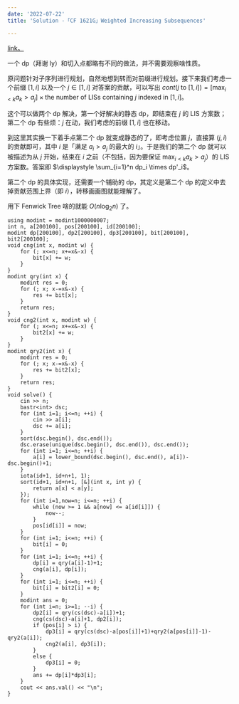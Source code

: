 ```yaml
---
date: '2022-07-22'
title: 'Solution -「CF 1621G」Weighted Increasing Subsequences'

---
```


[link。](https://codeforces.com/problemset/problem/1621/G)

一个 dp（拜谢 ly）和切入点都略有不同的做法，并不需要观察啥性质。

原问题针对子序列进行规划，自然地想到转而对前缀进行规划。接下来我们考虑一个前缀 $[1, i]$ 以及一个 $j \in [1, i]$ 对答案的贡献，可以写出 $\displaystyle \textit{cont}(j \text{ to } [1, i]) = [\max_{i < k} a_k > a_j] \times \text{the number of LISs containing } j \text{ indexed in } [1, i]$。

这个可以做两个 dp 解决，第一个好解决的静态 dp，即结束在 $j$ 的 LIS 方案数；第二个 dp 有些烦：$j$ 在动，我们考虑的前缀 $[1, i]$ 也在移动。

到这里其实换一下着手点第二个 dp 就变成静态的了，即考虑位置 $j$，直接算 $(j, i)$ 的贡献即可，其中 $i$ 是「满足 $a_i > a_j$ 的最大的 $i$」。于是我们的第二个 dp 就可以被描述为从 $j$ 开始，结束在 $i$ 之前（不包括，因为要保证 $\max_{i < k} a_k > a_j$）的 LIS 方案数。答案即 $\displaystyle \sum_{i=1}^n dp_i \times dp'_i$。

第二个 dp 的具体实现，还需要一个辅助的 dp，其定义是第二个 dp 的定义中去掉贡献范围上界（即 $i$），转移画画图就能理解了。

用下 Fenwick Tree 啥的就能 $O(n \log_2 n)$ 了。

```cpp[class="line-numbers"]
using modint = modint1000000007;
int n, a[200100], pos[200100], id[200100];
modint dp[200100], dp2[200100], dp3[200100], bit[200100], bit2[200100];
void cng(int x, modint w) {
    for (; x<=n; x+=x&-x) {
        bit[x] += w;
    }
}
modint qry(int x) {
    modint res = 0;
    for (; x; x-=x&-x) {
        res += bit[x];
    }
    return res;
}
void cng2(int x, modint w) {
    for (; x<=n; x+=x&-x) {
        bit2[x] += w;
    }
}
modint qry2(int x) {
    modint res = 0;
    for (; x; x-=x&-x) {
        res += bit2[x];
    }
    return res;
}
void solve() {
    cin >> n;
    bastr<int> dsc;
    for (int i=1; i<=n; ++i) {
        cin >> a[i];
        dsc += a[i];
    }
    sort(dsc.begin(), dsc.end());
    dsc.erase(unique(dsc.begin(), dsc.end()), dsc.end());
    for (int i=1; i<=n; ++i) {
        a[i] = lower_bound(dsc.begin(), dsc.end(), a[i])-dsc.begin()+1;
    }
    iota(id+1, id+n+1, 1);
    sort(id+1, id+n+1, [&](int x, int y) {
        return a[x] < a[y];
    });
    for (int i=1,now=n; i<=n; ++i) {
        while (now >= 1 && a[now] <= a[id[i]]) {
            now--;
        }
        pos[id[i]] = now;
    }
    for (int i=1; i<=n; ++i) {
        bit[i] = 0;
    }
    for (int i=1; i<=n; ++i) {
        dp[i] = qry(a[i]-1)+1;
        cng(a[i], dp[i]);
    }
    for (int i=1; i<=n; ++i) {
        bit[i] = bit2[i] = 0;
    }
    modint ans = 0;
    for (int i=n; i>=1; --i) {
        dp2[i] = qry(cs(dsc)-a[i])+1;
        cng(cs(dsc)-a[i]+1, dp2[i]);
        if (pos[i] > i) {
            dp3[i] = qry(cs(dsc)-a[pos[i]]+1)+qry2(a[pos[i]]-1)-qry2(a[i]);
            cng2(a[i], dp3[i]);
        }
        else {
            dp3[i] = 0;
        }
        ans += dp[i]*dp3[i];
    }
    cout << ans.val() << "\n";
}
```
